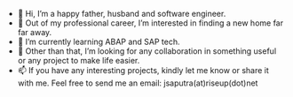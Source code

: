 - 👋 Hi, I’m a happy father, husband and software engineer.
- 👀 Out of my professional career, I’m interested in finding a new home far far away.
- 🌱 I’m currently learning ABAP and SAP tech.
- 💞️ Other than that, I’m looking for any collaboration in something useful or any project to make life easier.
- 📫 If you have any interesting projects, kindly let me know or share it with me. Feel free to send me an email: jsaputra(at)riseup(dot)net

<!---
jwongso/jwongso is a happy father, husband and software engineer. He's (always) looking for new challenges and achievements.
--->
